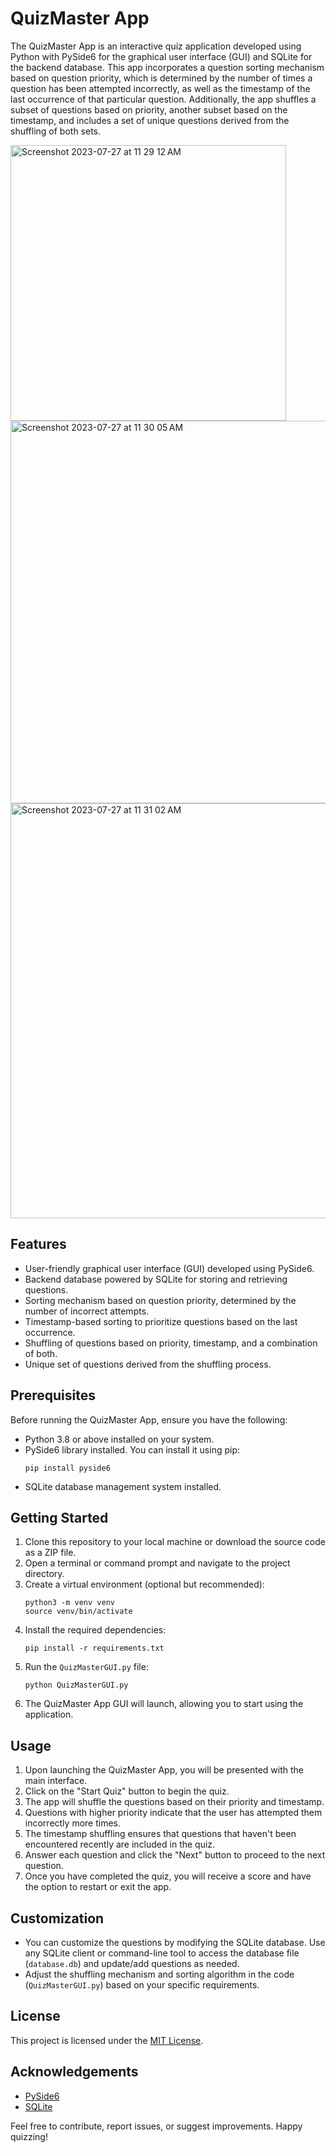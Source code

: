 # QuizMaster App

The QuizMaster App is an interactive quiz application developed using Python with PySide6 for the graphical user interface (GUI) and SQLite for the backend database. This app incorporates a question sorting mechanism based on question priority, which is determined by the number of times a question has been attempted incorrectly, as well as the timestamp of the last occurrence of that particular question. Additionally, the app shuffles a subset of questions based on priority, another subset based on the timestamp, and includes a set of unique questions derived from the shuffling of both sets.

<img width="441" alt="Screenshot 2023-07-27 at 11 29 12 AM" src="https://github.com/rishavnathpati/QUIZ_Master/assets/40483229/a743b4b2-4c6f-486c-888d-a559d8d89dd3">
<img width="612" alt="Screenshot 2023-07-27 at 11 30 05 AM" src="https://github.com/rishavnathpati/QUIZ_Master/assets/40483229/ede6227e-7192-407a-bcc1-dce77c22d242">
<img width="664" alt="Screenshot 2023-07-27 at 11 31 02 AM" src="https://github.com/rishavnathpati/QUIZ_Master/assets/40483229/d84b4d33-4ffe-43a5-89e8-ed91b807f112">


## Features

- User-friendly graphical user interface (GUI) developed using PySide6.
- Backend database powered by SQLite for storing and retrieving questions.
- Sorting mechanism based on question priority, determined by the number of incorrect attempts.
- Timestamp-based sorting to prioritize questions based on the last occurrence.
- Shuffling of questions based on priority, timestamp, and a combination of both.
- Unique set of questions derived from the shuffling process.

## Prerequisites

Before running the QuizMaster App, ensure you have the following:

- Python 3.8 or above installed on your system.
- PySide6 library installed. You can install it using pip:
    ```
    pip install pyside6
    ```
- SQLite database management system installed.

## Getting Started

1. Clone this repository to your local machine or download the source code as a ZIP file.
2. Open a terminal or command prompt and navigate to the project directory.
3. Create a virtual environment (optional but recommended):
    ```
    python3 -m venv venv
    source venv/bin/activate
    ```
4. Install the required dependencies:
    ```
    pip install -r requirements.txt
    ```
5. Run the `QuizMasterGUI.py` file:
    ```
    python QuizMasterGUI.py
    ```
6. The QuizMaster App GUI will launch, allowing you to start using the application.

## Usage

1. Upon launching the QuizMaster App, you will be presented with the main interface.
2. Click on the "Start Quiz" button to begin the quiz.
3. The app will shuffle the questions based on their priority and timestamp.
4. Questions with higher priority indicate that the user has attempted them incorrectly more times.
5. The timestamp shuffling ensures that questions that haven't been encountered recently are included in the quiz.
6. Answer each question and click the "Next" button to proceed to the next question.
7. Once you have completed the quiz, you will receive a score and have the option to restart or exit the app.
## Customization

- You can customize the questions by modifying the SQLite database. Use any SQLite client or command-line tool to access the database file (`database.db`) and update/add questions as needed.
- Adjust the shuffling mechanism and sorting algorithm in the code (`QuizMasterGUI.py`) based on your specific requirements.

## License

This project is licensed under the [MIT License](LICENSE).

## Acknowledgements

- [PySide6](https://wiki.qt.io/Qt_for_Python)
- [SQLite](https://www.sqlite.org/index.html)

Feel free to contribute, report issues, or suggest improvements. Happy quizzing!
